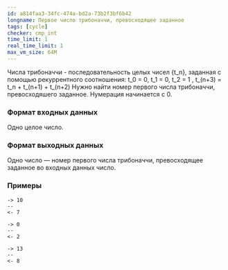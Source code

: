 ```yaml
---
id: a814faa3-34fc-474a-bd2a-73b2f3bf6b42
longname: Первое число трибоначчи, превосходящее заданное
tags: [cycle]
checker: cmp_int
time_limit: 1
real_time_limit: 1
max_vm_size: 64M
---
```



Числа трибоначчи - последовательность целых чисел {t_n}, заданная с помощью рекуррентного соотношения:
t_0 = 0, t_1 = 0, t_2 = 1 , t_(n+3) = t_n + t_(n+1) + t_(n+2)
Нужно найти номер первого числа трибоначчи, превосходяшего заданное. Нумерация начинается с 0.

### Формат входных данных

Одно целое число.  

### Формат выходных данных

Одно число — номер первого числа трибоначчи, превосходящее заданное во входных данных число.

### Примеры

```
-> 10
--
<- 7
```

```
-> 0
--
<- 2
```

```
-> 13
--
<- 8
```
